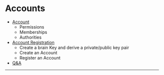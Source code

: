 # Accounts

- [Account](/developers/accounts/accounts.md#accounts)
   - Permissions
   - Memberships
   - Authorities
- [Account Registration](/developers/accounts/account_registration.md#account-registration)
   - Create a brain Key and derive a private/public key pair
   - Create an Account
   - Register an Account
- [Q&A](/developers/7_tutorials/QA.md#accounts)


***
